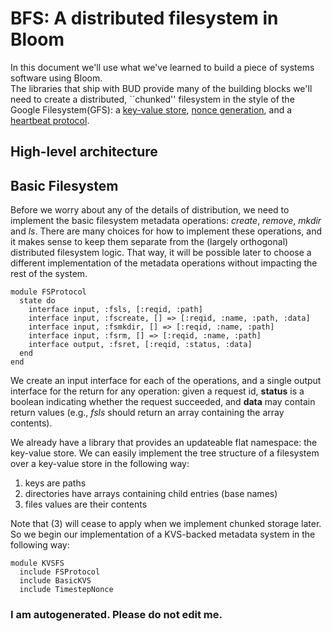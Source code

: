 # BFS: A distributed filesystem in Bloom

In this document we'll use what we've learned to build a piece of systems software using Bloom.  
The libraries that ship with BUD provide many of the building blocks we'll need to create a distributed,
``chunked'' filesystem in the style of the Google Filesystem(GFS):
a [key-value store](https://github.com/bloom-lang/bud-sandbox/blob/master/kvs/kvs.rb), [nonce generation](https://github.com/bloom-lang/bud-sandbox/blob/master/ordering/nonce.rb), and a [heartbeat protocol](https://github.com/bloom-lang/bud-sandbox/blob/master/heartbeat/heartbeat.rb).

## High-level architecture



## Basic Filesystem

Before we worry about any of the details of distribution, we need to implement the basic filesystem metadata operations: _create_, _remove_, _mkdir_ and _ls_.
There are many choices for how to implement these operations, and it makes sense to keep them separate from the (largely orthogonal) distributed filesystem logic.
That way, it will be possible later to choose a different implementation of the metadata operations without impacting the rest of the system.

    module FSProtocol
      state do
        interface input, :fsls, [:reqid, :path]
        interface input, :fscreate, [] => [:reqid, :name, :path, :data]
        interface input, :fsmkdir, [] => [:reqid, :name, :path]
        interface input, :fsrm, [] => [:reqid, :name, :path]
        interface output, :fsret, [:reqid, :status, :data]
      end
    end

We create an input interface for each of the operations, and a single output interface for the return for any operation: given a request id, __status__ is a boolean
indicating whether the request succeeded, and __data__ may contain return values (e.g., _fsls_ should return an array containing the array contents).

We already have a library that provides an updateable flat namespace: the key-value store.  We can easily implement the tree structure of a filesystem over a key-value store
in the following way:
 1. keys are paths
 2. directories have arrays containing child entries (base names)
 3. files values are their contents

Note that (3) will cease to apply when we implement chunked storage later.  So we begin our implementation of a KVS-backed metadata system in the following way:


    module KVSFS
      include FSProtocol
      include BasicKVS
      include TimestepNonce
### I am autogenerated.  Please do not edit me.
